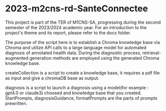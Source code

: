 # 2023-m2cns-rd-SanteConnectee

This project is part of the TER of M1CNS-SA, progressing during the second semester of the 2023/2024 academic year. For an introduction to the project's theme and its report, please refer to the docs folder.

The purpose of the script here is to establish a Chroma knowledge base via Chroma and utilize API calls to a large language model for automated diagnosis of annotated health data. During the diagnostic process, retrieval-augmented generation methods are employed using the generated Chroma knowledge base.

createCollection is a script to create a knowledge base, it requires a pdf file as input and give a chromaDB base as output.

diagnosis is a script to launch a diagnosis using a model(for example : gpt4.0 or claude3) choosed and knowledge base that you created.
StartPrompts, diagnosisGuidance, formatPrompts are the parts of prompts prewritten.
